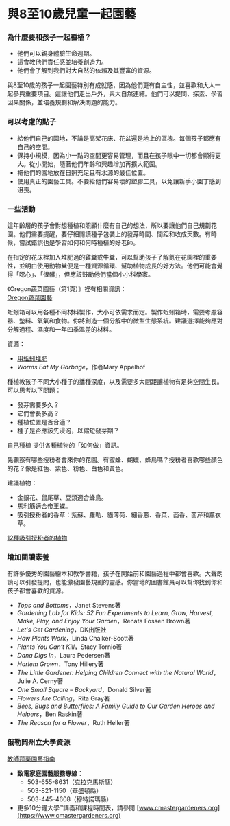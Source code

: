 # 與8至10歲兒童一起園藝

### 為什麼要和孩子一起種植？

- 他們可以親身體驗生命週期。
- 這會教他們責任感並培養創造力。
- 他們會了解到我們對大自然的依賴及其豐富的資源。

與8至10歲的孩子一起園藝特別有成就感，因為他們更有自主性，並喜歡和大人一起參與重要項目。這讓他們走出戶外，與大自然連結。他們可以提問、探索、學習因果關係，並培養規劃和解決問題的能力。

### 可以考慮的點子

- 給他們自己的園地，不論是高架花床、花盆還是地上的區塊。每個孩子都應有自己的空間。
- 保持小規模，因為小一點的空間更容易管理，而且在孩子眼中一切都會顯得更大。從小開始，隨著他們年齡和興趣增加再擴大範圍。
- 把他們的園地放在日照充足且有水源的最佳位置。
- 使用真正的園藝工具。不要給他們容易壞的塑膠工具，以免讓新手小園丁感到沮喪。

### 一些活動

這年齡層的孩子會對想種植和照顧什麼有自己的想法，所以要讓他們自己規劃花園。他們需要提醒，要仔細閱讀種子包裝上的發芽時間、間距和收成天數。有時候，嘗試錯誤也是學習如何和何時種植的好老師。


在指定的花床裡加入堆肥過的雞糞或牛糞，可以幫助孩子了解氮在花園裡的重要性，並明白使用動物糞便是一種資源循環、幫助植物成長的好方法。他們可能會覺得「噁心」、「很髒」，但應該鼓勵他們當個小小科學家。

《Oregon蔬菜園藝（第1頁）》裡有相關資訊：  
[Oregon蔬菜園藝](http://catalog.extension.oregonstate.edu/sites/catalog/files/project/pdf/ec871.pdf)


蚯蚓箱可以用各種不同材料製作，大小可依需求而定。製作蚯蚓箱時，需要考慮容器、墊料、氧氣和食物。你將創造一個分解中的微型生態系統。建議選擇能夠應對分解過程、濕度和一年四季溫差的材料。

資源：

- [用蚯蚓堆肥](https://catalog.extension.oregonstate.edu/em9034)
- *Worms Eat My Garbage*，作者Mary Appelhof


種植教孩子不同大小種子的播種深度，以及需要多大間距讓植物有足夠空間生長。可以思考以下問題：

- 發芽需要多久？
- 它們會長多高？
- 種植位置是否合適？
- 種子是否應該先浸泡，以縮短發芽期？

[自己種植](https://catalog.extension.oregonstate.edu/em9027) 提供各種植物的「如何做」資訊。


先觀察有哪些授粉者會來你的花園。有蜜蜂、蝴蝶、蜂鳥嗎？授粉者喜歡哪些顏色的花？像是紅色、紫色、粉色、白色和黃色。

建議植物：

- 金銀花、鼠尾草、豆類適合蜂鳥。
- 馬利筋適合帝王蝶。
- 吸引授粉者的香草：紫蘇、羅勒、貓薄荷、細香蔥、香菜、茴香、茴芹和薰衣草。

[12種吸引授粉者的植物](https://extension.oregonstate.edu/news/12-plants-entice-pollinators-your-garden)

### 增加閱讀素養

有許多優秀的園藝繪本和教學書籍，孩子在開始前和園藝過程中都會喜歡。大聲朗讀可以引發提問，也能激發園藝規劃的靈感。你當地的圖書館員可以幫你找到你和孩子都會喜歡的資源。


- *Tops and Bottoms*，Janet Stevens著
- *Gardening Lab for Kids: 52 Fun Experiments to Learn, Grow, Harvest, Make, Play, and Enjoy Your Garden*，Renata Fossen Brown著
- *Let's Get Gardening*，DK出版社
- *How Plants Work*，Linda Chalker-Scott著
- *Plants You Can’t Kill*，Stacy Tornio著
- *Dana Digs In*，Laura Pedersen著
- *Harlem Grown*，Tony Hillery著
- *The Little Gardener: Helping Children Connect with the Natural World*，Julie A. Cerny著
- *One Small Square – Backyard*，Donald Silver著
- *Flowers Are Calling*，Rita Gray著
- *Bees, Bugs and Butterflies: A Family Guide to Our Garden Heroes and Helpers*，Ben Raskin著
- *The Reason for a Flower*，Ruth Heller著

### 俄勒岡州立大學資源

[教師蔬菜園藝指南](https://catalog.extension.oregonstate.edu/em9032)


- **致電家庭園藝服務專線：**
  - 503-655-8631（克拉克馬斯縣）
  - 503-821-1150（華盛頓縣）
  - 503-445-4608（穆特諾瑪縣）
- 更多10分鐘大學™講義和課程時間表，請參閱 [www.cmastergardeners.org](https://www.cmastergardeners.org)
